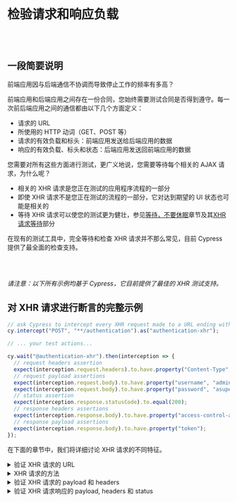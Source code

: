 # 检验请求和响应负载

<br/><br/>

## 一段简要说明

前端应用因与后端通信不协调而导致停止工作的频率有多高？

前端应用和后端应用之间存在一份合同，您始终需要测试合同是否得到遵守。每一次前后端应用之间的通信都由以下几个方面定义：

- 请求的 URL
- 所使用的 HTTP 动词（GET、POST 等）
- 请求的有效负载和标头：前端应用发送给后端应用的数据
- 响应的有效负载、标头和状态：后端应用发送回前端应用的数据

您需要对所有这些方面进行测试，更广义地说，您需要等待每个相关的 AJAX 请求，为什么呢？

- 相关的 XHR 请求是您正在测试的应用程序流程的一部分
- 即使 XHR 请求不是您正在测试的流程的一部分，它对达到期望的 UI 状态也可能是相关的
- 等待 XHR 请求可以使您的测试更为健壮，参见[等待，不要休眠](/sections/generic-best-practices/await-dont-sleep.zh.md)章节及其[XHR 请求等待](/sections/generic-best-practices/await-dont-sleep.zh.md#XHR-请求等待)部分

在现有的测试工具中，完全等待和检查 XHR 请求并不那么常见，目前 Cypress 提供了最全面的检查支持。

<br/><br/>

*请注意：以下所有示例均基于 Cypress，它目前提供了最佳的 XHR 测试支持。*

## 对 XHR 请求进行断言的完整示例

```javascript
// ask Cypress to intercept every XHR request made to a URL ending with `/authentication`
cy.intercept("POST", "**/authentication").as("authentication-xhr");

// ... your test actions...

cy.wait("@authentication-xhr").then(interception => {
  // request headers assertion
  expect(interception.request.headers).to.have.property("Content-Type", "application/json");
  // request payload assertions
  expect(interception.request.body).to.have.property("username", "admin");
  expect(interception.request.body).to.have.property("password", "asupersecretpassword");
  // status assertion
  expect(interception.response.statusCode).to.equal(200);
  // response headers assertions
  expect(interception.response.body).to.have.property("access-control-allow-origin", "*");
  // response payload assertions
  expect(interception.response.body).to.have.property("token");
});
```

在下面的章节中，我们将详细讨论 XHR 请求的不同特征。

<details><summary>验证 XHR 请求的 URL</summary>

在 Cypress 中，用于请求的 URL 是通过`cy.intercept`调用定义的。您可能需要检查 URL 的查询字符串。

```javascript
// ask Cypress to intercept every XHR request made to a URL ending with `/authentication`
cy.intercept("**/authentication**").as("authentication-xhr");

// ... your test actions...

cy.wait("@authentication-xhr").then(interception => {
  // query string assertion
  expect(interception.request.url).to.contain("username=admin");
  expect(interception.request.url).to.contain("password=asupersecretpassword");
});
```

请注意，当您需要对多个主题进行断言时，Cypress 的`then => expect`语法非常有帮助（例如，URL 和状态）。如果您只需要对单个主题进行断言，可以使用更具表现力的`should`语法。

```javascript
cy.wait("@authentication-xhr")
  .its("url")
  .should("contain", "username=admin")
  .and("contain", "password=asupersecretpassword");
```

</details>

<details><summary>XHR 请求的方法</summary>

在 Cypress 中，请求使用`cy.intercept`函数定义。您可以通过指定它来定义要拦截的请求类型。

```javascript
// the most compact `cy.intercept` call, the GET method is implied
cy.intercept("**/authentication").as("authentication-xhr");

// method can be explicitly defined
cy.intercept("POST", "**/authentication").as("authentication-xhr");

// the extended `cy.intercept` call is available too
cy.intercept({
  method: "POST",
  url: "**/authentication"
}).as("authentication-xhr");
```

</details>

<details><summary>验证 XHR 请求的 payload 和 headers</summary>

对 XHR 请求的 payload 和 headers 进行断言允许您立即获得有关糟糕的 XHR 请求原因的详细反馈。必须在每个 XHR 请求上进行检查，以确保一切都正确地表示了测试执行的 UI 操作。

```javascript
// ask Cypress to intercept every XHR request made to a URL ending with `/authentication`
cy.intercept("POST", "**/authentication").as("authentication-xhr");

// ... your test actions...

cy.wait("@authentication-xhr").then(interception => {
  // request headers assertion
  expect(interception.request.headers).to.have.property("Content-Type", "application/json");
  // request payload assertions
  expect(interception.request.body).to.have.property("username", "admin");
  expect(interception.request.body).to.have.property("password", "asupersecretpassword");
});
```

</details>

<details><summary>验证 XHR 请求响应的 payload, headers 和 status</summary>

响应必须百分之百符合前端应用的预期，否则可能向用户展示意料之外的状态。响应断言在完整的端到端测试中很有用，但在 UI 集成测试中则无关紧要（TODO：链接到集成测试页面）。

```javascript
// ask Cypress to intercept every XHR request made to a URL ending with `/authentication`
cy.intercept("POST", "**/authentication").as("authentication-xhr");

// ... your test actions...

cy.wait("@authentication-xhr").then(intercept => {
  // status assertions
  expect(intercept.response.statusCode).to.equal(200);
  // response headers assertions
  expect(intercept.response.body).to.have.property("access-control-allow-origin", "*");
  // response payload assertions
  expect(intercept.response.body).to.have.property("token");
});
```

</details>
